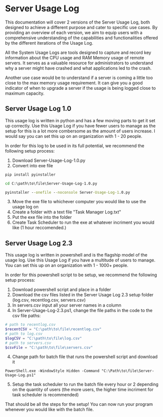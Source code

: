 # Server Usage Log
This documentation will cover 2 versions of the Server Usage Log, both designed to achieve a different purpose and cater to specific use cases. By providing an overview of each version, we aim to equip users with a comprehensive understanding of the capabilities and functionalities offered by the different iterations of the Usage Log.

All the System Usage Logs are tools designed to capture and record key information about the CPU usage and RAM Memory usage of remote servers. It serves as a valuable resource for administrators to understand why a server might have crashed and what applications led to the crash.

Another use case would be to understand if a server is coming a little too close to the max memory usage requirement. It can give you a good indicator of when to upgrade a server if the usage is being logged close to maximum capacity.

## Server Usage Log 1.0
This usage log is written in python and has a few moving parts to get it set up correctly. Use this Usage Log if you have fewer users to manage as the setup for this is a lot more combersome as the amount of users increase. I would say you can set this up on an organization with 1 - 20 people. 

In order for this log to be used in its full potential, we recommend the following setup process:
1. Download Server-Usage-Log-1.0.py
2. Convert into exe file

```cmd
pip install pyinstaller

cd C:\path\to\file\Server-Usage-Log-1.0.py

pyinstaller --onefile --noconsole Server-Usage-Log-1.0.py
```

3. Move the exe file to whichever computer you would like to use the usage log on
4. Create a folder with a text file "Task Manager Log.txt"
5. Put the exe file into the folder
6. Create Task Scheduler to run the exe at whatever incriment you would like (1 hour reccomended.)


## Server Usage Log 2.3
This usage log is written in powershell and is the flagship model of the usage log. Use this Usage Log if you have a multitude of users to manage. You can set this up on an organization with 1 - 1000+ people. 

In order for this powershell script to be setup, we recommend the following setup process: 
1. Download powershell script and place in a folder
2. Download the csv files listed in the Server Usage Log 2.3 setup folder (log.csv, recentlog.csv, servers.csv)
3. In servers.csv input all your server names in a column
4. In Server-Usage-Log-2.3.ps1, change the file paths in the code to the csv file paths:

```powershell
# path to recentlog.csv
$recentCSV = "C:\path\to\file\recentlog.csv"
# path to log.csv
$logCSV = "C:\path\to\file\log.csv"
# path to servers.csv
$csvFile = "C:\path\to\file\servers.csv"
```

4. Change path for batch file that runs the powershell script and download it
   
```batch
PowerShell.exe -WindowStyle Hidden -Command "C:\Path\to\file\Server-Usage-Log.ps1"
```

5. Setup the task scheduler to run the batch file every hour or 2 depending on the quantity of users (the more users, the higher time incriment for task scheduler is recommended)

That should be all the steps for the setup! You can now run your program whenever you would like with the batch file.
